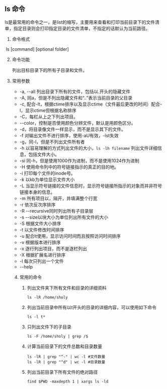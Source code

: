 ## ls 命令

ls是最常用的命令之一，是list的缩写，主要用来查看和打印当前目录下的文件清单，指定目录则会打印指定目录的文件清单，不指定的话默认为当前路径。

1. 命令格式

​    ls [command]  [optional folder]

2. 命令功能

   列出目标目录下的所有子目录和文件。

3. 常用参数

   - -a, --all 列出目录下所有的文件，包括以.开头的隐藏文件
   - -A, 同a，但是不列出隐藏文件和“..”表示当前目录的父目录
   - -c, 配合-lt，根据ctime排序以及显示ctime（文件最后更改的时间）配合-l，显示ctime但根据名称排序
   - -C，每栏从上之下列出项目。
   - --color，控制是否使用颜色分辨文件，默认是用颜色区分。
   - -d，将目录像文件一样显示，而不是显示其下的文件。
   - -f 对输出文件不进行排序，使用-aU有效，-lst失效
   - -g，同-l，但是不列出文件所有者
   - -h 以容易理解的方式列出文件的大小，`ls -lh filename` 列出文件详细信息，包括文件大小。
   - -si 同-h，但是使用1000作为进制，而不是使用1024作为进制
   - -H 使用命令列中的符号链接指示的真正的目的地。
   - -i 打印每个文件的inode号。
   - -k 以kb为单位显示文件大小
   - -L 当显示符号链接的文件信息时，显示符号链接所指示的对象而并非符号链接本身的信息。
   - -m 所有项目以，隔开，并填满整个行宽
   - -r 依次反次序排序
   - -R  --recursive同时列出所有子目录层
   - -s --size以块大小为单位列出所有文件的大小
   - -S 根据文件大小排序
   - -t 以文件修改时间排序
   - -u 配合lt使用，显示访问时间而且按照访问时间排序
   - -v 根据版本进行排序
   - -x 逐行列出项目，而不是逐栏列出
   - -X 根据扩展名进行排序
   - -l 每次只列出一个文件
   - --help

   4. 常用的命令

      1. 列出文件夹下所有文件和目录的详细资料

         ```shell
         ls -lR /home/sholy
         ```

      2. 列出当前目录中所有以t开头的目录的详细内容，可以使用如下命令

         ```shell
         ls -l t*
         ```

      3. 只列出文件下的子目录

         ```shell
         ls -F /home/sholy | grep /$
         ```

      4. 计算当前目录下的文件总数和目录数量

         ```shell
         ls -lR | grep "^-" | wc -l #文件数量
         ls -lR | grep "^d" | wc -l #目录数量
         ```

      5. 列出当前目录下所有文件的绝对路径

         ```shell
         find $PWD -maxdepth 1 | xargs ls -ld
         ```

         